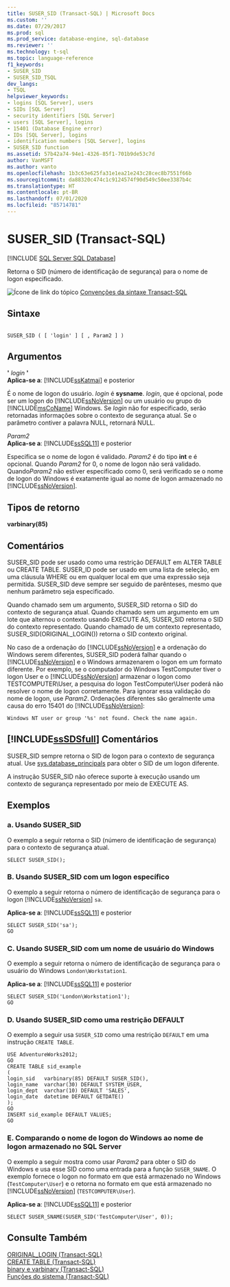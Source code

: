 ```yaml
---
title: SUSER_SID (Transact-SQL) | Microsoft Docs
ms.custom: ''
ms.date: 07/29/2017
ms.prod: sql
ms.prod_service: database-engine, sql-database
ms.reviewer: ''
ms.technology: t-sql
ms.topic: language-reference
f1_keywords:
- SUSER_SID
- SUSER_SID_TSQL
dev_langs:
- TSQL
helpviewer_keywords:
- logins [SQL Server], users
- SIDs [SQL Server]
- security identifiers [SQL Server]
- users [SQL Server], logins
- 15401 (Database Engine error)
- IDs [SQL Server], logins
- identification numbers [SQL Server], logins
- SUSER_SID function
ms.assetid: 57b42a74-94e1-4326-85f1-701b9de53c7d
author: VanMSFT
ms.author: vanto
ms.openlocfilehash: 1b3c63e625fa31e1ea21e243c28cec8b7551f66b
ms.sourcegitcommit: da88320c474c1c9124574f90d549c50ee3387b4c
ms.translationtype: HT
ms.contentlocale: pt-BR
ms.lasthandoff: 07/01/2020
ms.locfileid: "85714781"
---
```

# <a name="suser_sid-transact-sql"></a>SUSER_SID (Transact-SQL)
[!INCLUDE [SQL Server SQL Database](../../includes/applies-to-version/sql-asdb.md)]

  Retorna o SID (número de identificação de segurança) para o nome de logon especificado.  
  
 ![Ícone de link do tópico](../../database-engine/configure-windows/media/topic-link.gif "Ícone de link do tópico") [Convenções da sintaxe Transact-SQL](../../t-sql/language-elements/transact-sql-syntax-conventions-transact-sql.md)  
  
## <a name="syntax"></a>Sintaxe  
  
```syntaxsql
  
SUSER_SID ( [ 'login' ] [ , Param2 ] )   
```  
  
## <a name="arguments"></a>Argumentos  
 **'** *login* **'**  
**Aplica-se a**: [!INCLUDE[ssKatmai](../../includes/sskatmai-md.md)] e posterior
  
 É o nome de logon do usuário. *login* é **sysname**. *login*, que é opcional, pode ser um logon do [!INCLUDE[ssNoVersion](../../includes/ssnoversion-md.md)] ou um usuário ou grupo do [!INCLUDE[msCoName](../../includes/msconame-md.md)] Windows. Se *login* não for especificado, serão retornadas informações sobre o contexto de segurança atual. Se o parâmetro contiver a palavra NULL, retornará NULL.  
  
 *Param2*  
**Aplica-se a**: [!INCLUDE[ssSQL11](../../includes/sssql11-md.md)] e posterior
  
 Especifica se o nome de logon é validado. *Param2* é do tipo **int** e é opcional. Quando *Param2* for 0, o nome de logon não será validado. Quando*Param2* não estiver especificado como 0, será verificado se o nome de logon do Windows é exatamente igual ao nome de logon armazenado no [!INCLUDE[ssNoVersion](../../includes/ssnoversion-md.md)].  
  
## <a name="return-types"></a>Tipos de retorno  
 **varbinary(85)**  
  
## <a name="remarks"></a>Comentários  
 SUSER_SID pode ser usado como uma restrição DEFAULT em ALTER TABLE ou CREATE TABLE. SUSER_ID pode ser usado em uma lista de seleção, em uma cláusula WHERE ou em qualquer local em que uma expressão seja permitida. SUSER_SID deve sempre ser seguido de parênteses, mesmo que nenhum parâmetro seja especificado.  
  
 Quando chamado sem um argumento, SUSER_SID retorna o SID do contexto de segurança atual. Quando chamado sem um argumento em um lote que alternou o contexto usando EXECUTE AS, SUSER_SID retorna o SID do contexto representado. Quando chamado de um contexto representado, SUSER_SID(ORIGINAL_LOGIN()) retorna o SID contexto original.  
  
 No caso de a ordenação do [!INCLUDE[ssNoVersion](../../includes/ssnoversion-md.md)] e a ordenação do Windows serem diferentes, SUSER_SID poderá falhar quando o [!INCLUDE[ssNoVersion](../../includes/ssnoversion-md.md)] e o Windows armazenarem o logon em um formato diferente. Por exemplo, se o computador do Windows TestComputer tiver o logon User e o [!INCLUDE[ssNoVersion](../../includes/ssnoversion-md.md)] armazenar o logon como TESTCOMPUTER\User, a pesquisa do logon TestComputer\User poderá não resolver o nome de logon corretamente. Para ignorar essa validação do nome de logon, use *Param2*. Ordenações diferentes são geralmente uma causa do erro 15401 do [!INCLUDE[ssNoVersion](../../includes/ssnoversion-md.md)]:  
  
 `Windows NT user or group '%s' not found. Check the name again.`  
  
## <a name="sssdsfull-remarks"></a>[!INCLUDE[ssSDSfull](../../includes/sssdsfull-md.md)] Comentários  
 SUSER_SID sempre retorna o SID de logon para o contexto de segurança atual. Use [sys.database_principals](../../relational-databases/system-catalog-views/sys-database-principals-transact-sql.md) para obter o SID de um logon diferente.
  
 A instrução SUSER_SID não oferece suporte à execução usando um contexto de segurança representado por meio de EXECUTE AS.  

## <a name="examples"></a>Exemplos  
  
### <a name="a-using-suser_sid"></a>a. Usando SUSER_SID  
 O exemplo a seguir retorna o SID (número de identificação de segurança) para o contexto de segurança atual.  
  
```  
SELECT SUSER_SID();  
```  
  
### <a name="b-using-suser_sid-with-a-specific-login"></a>B. Usando SUSER_SID com um logon específico  
 O exemplo a seguir retorna o número de identificação de segurança para o logon [!INCLUDE[ssNoVersion](../../includes/ssnoversion-md.md)] `sa`.  
  
**Aplica-se a**: [!INCLUDE[ssSQL11](../../includes/sssql11-md.md)] e posterior
  
```  
SELECT SUSER_SID('sa');  
GO  
```  
  
### <a name="c-using-suser_sid-with-a-windows-user-name"></a>C. Usando SUSER_SID com um nome de usuário do Windows  
 O exemplo a seguir retorna o número de identificação de segurança para o usuário do Windows `London\Workstation1`.  
  
**Aplica-se a**: [!INCLUDE[ssSQL11](../../includes/sssql11-md.md)] e posterior
  
```  
SELECT SUSER_SID('London\Workstation1');  
GO  
```  
  
### <a name="d-using-suser_sid-as-a-default-constraint"></a>D. Usando SUSER_SID como uma restrição DEFAULT  
 O exemplo a seguir usa `SUSER_SID` como uma restrição `DEFAULT` em uma instrução `CREATE TABLE`.  
  
```  
USE AdventureWorks2012;  
GO  
CREATE TABLE sid_example  
(  
login_sid   varbinary(85) DEFAULT SUSER_SID(),  
login_name  varchar(30) DEFAULT SYSTEM_USER,  
login_dept  varchar(10) DEFAULT 'SALES',  
login_date  datetime DEFAULT GETDATE()  
);   
GO  
INSERT sid_example DEFAULT VALUES;  
GO  
```  
  
### <a name="e-comparing-the-windows-login-name-to-the-login-name-stored-in-sql-server"></a>E. Comparando o nome de logon do Windows ao nome de logon armazenado no SQL Server  
 O exemplo a seguir mostra como usar *Param2* para obter o SID do Windows e usa esse SID como uma entrada para a função `SUSER_SNAME`. O exemplo fornece o logon no formato em que está armazenado no Windows (`TestComputer\User`) e o retorna no formato em que está armazenado no [!INCLUDE[ssNoVersion](../../includes/ssnoversion-md.md)] (`TESTCOMPUTER\User`).  
  
**Aplica-se a**: [!INCLUDE[ssSQL11](../../includes/sssql11-md.md)] e posterior
  
```  
SELECT SUSER_SNAME(SUSER_SID('TestComputer\User', 0));  
```  
  
## <a name="see-also"></a>Consulte Também  
 [ORIGINAL_LOGIN &#40;Transact-SQL&#41;](../../t-sql/functions/original-login-transact-sql.md)   
 [CREATE TABLE &#40;Transact-SQL&#41;](../../t-sql/statements/create-table-transact-sql.md)   
 [binary e varbinary &#40;Transact-SQL&#41;](../../t-sql/data-types/binary-and-varbinary-transact-sql.md)   
 [Funções do sistema &#40;Transact-SQL&#41;](../../relational-databases/system-functions/system-functions-category-transact-sql.md)  
  
  
